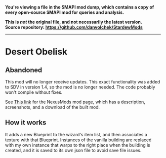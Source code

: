 **You're viewing a file in the SMAPI mod dump, which contains a copy of every open-source SMAPI mod
for queries and analysis.**

**This is _not_ the original file, and not necessarily the latest version.**  
**Source repository: https://github.com/danvolchek/StardewMods**

----

# Desert Obelisk

## Abandoned

This mod will no longer receive updates. This exact functionality was added to SDV in version 1.4, so the mod is no longer needed. The code probably won't compile without fixes.

See [This link](http://www.nexusmods.com/stardewvalley/mods/2021) for the NexusMods mod page, which has a description, screenshots, and a download of the built mod.

## How it works

It adds a new Blueprint to the wizard's item list, and then associates a texture with that Blueprint. Instances of the vanilla building are replaced with my own instance that warps to the right place when the building is created, and it is saved to its own json file to avoid save file issues.